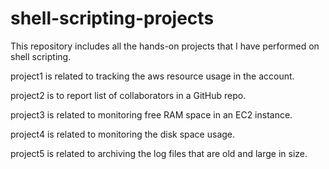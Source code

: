 # shell-scripting-projects

This repository includes all the hands-on projects that I have performed on shell scripting. 

project1 is related to tracking the aws resource usage in the account.

project2 is to report list of collaborators in a GitHub repo.

project3 is related to monitoring free RAM space in an EC2 instance.

project4 is related to monitoring the disk space usage.

project5 is related to archiving the log files that are old and large in size.

